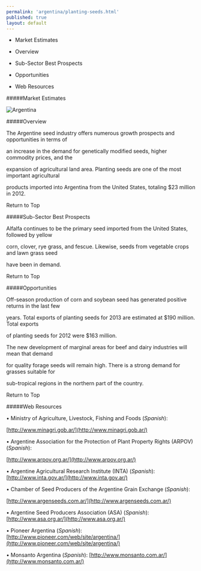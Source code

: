 ```yaml
--- 
permalink: 'argentina/planting-seeds.html' 
published: true 
layout: default
---
```

* Market Estimates

* Overview

* Sub-Sector Best Prospects

* Opportunities

* Web Resources



#####Market Estimates



![Argentina](../images/top-agricultural-market-estimates3.png)



#####Overview



The Argentine seed industry offers numerous growth prospects and opportunities in terms of

an increase in the demand for genetically modified seeds, higher commodity prices, and the

expansion of agricultural land area. Planting seeds are one of the most important agricultural

products imported into Argentina from the United States, totaling $23 million in 2012.



Return to Top



#####Sub-Sector Best Prospects



Alfalfa continues to be the primary seed imported from the United States, followed by yellow

corn, clover, rye grass, and fescue. Likewise, seeds from vegetable crops and lawn grass seed

have been in demand.



Return to Top



#####Opportunities



Off-season production of corn and soybean seed has generated positive returns in the last few

years. Total exports of planting seeds for 2013 are estimated at $190 million. Total exports

of planting seeds for 2012 were $163 million. 



The new development of marginal areas for beef and dairy industries will mean that demand

for quality forage seeds will remain high. There is a strong demand for grasses suitable for

sub-tropical regions in the northern part of the country.



Return to Top



#####Web Resources



• Ministry of Agriculture, Livestock, Fishing and Foods (_Spanish_):

[http://www.minagri.gob.ar/](http://www.minagri.gob.ar/)



• Argentine Association for the Protection of Plant Property Rights (ARPOV) (_Spanish_):

[http://www.arpov.org.ar/](http://www.arpov.org.ar/)



• Argentine Agricultural Research Institute (INTA) (_Spanish_): [http://www.inta.gov.ar/](http://www.inta.gov.ar/)



• Chamber of Seed Producers of the Argentine Grain Exchange (_Spanish_):

[http://www.argenseeds.com.ar/](http://www.argenseeds.com.ar/)



• Argentine Seed Producers Association (ASA) (_Spanish_): [http://www.asa.org.ar/](http://www.asa.org.ar/)



• Pioneer Argentina (_Spanish_): [http://www.pioneer.com/web/site/argentina/](http://www.pioneer.com/web/site/argentina/)



• Monsanto Argentina (_Spanish_): [http://www.monsanto.com.ar/](http://www.monsanto.com.ar/)

